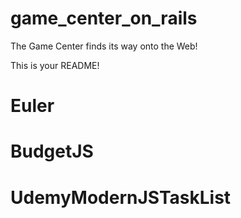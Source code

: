 game_center_on_rails
====================

The Game Center finds its way onto the Web!

This is your README!
# Euler
# BudgetJS
# UdemyModernJSTaskList
